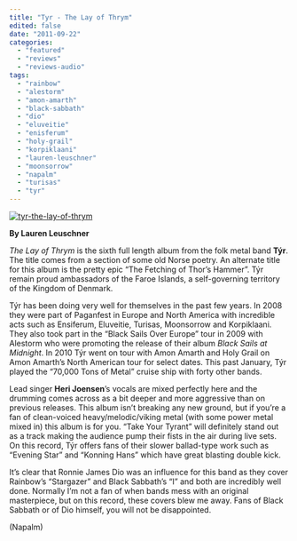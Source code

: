 ```yaml
---
title: "Tyr - The Lay of Thrym"
edited: false
date: "2011-09-22"
categories:
  - "featured"
  - "reviews"
  - "reviews-audio"
tags:
  - "rainbow"
  - "alestorm"
  - "amon-amarth"
  - "black-sabbath"
  - "dio"
  - "eluveitie"
  - "enisferum"
  - "holy-grail"
  - "korpiklaani"
  - "lauren-leuschner"
  - "moonsorrow"
  - "napalm"
  - "turisas"
  - "tyr"
---
```


[![](http://www.hellbound.ca/wp-content/uploads/2011/09/tyr-the-lay-of-thrym.jpg "tyr-the-lay-of-thrym")](http://www.hellbound.ca/wp-content/uploads/2011/09/tyr-the-lay-of-thrym.jpg)

**By Lauren Leuschner**

_The Lay of Thrym_ is the sixth full length album from the folk metal band **Týr**. The title comes from a section of some old Norse poetry. An alternate title for this album is the pretty epic “The Fetching of Thor’s Hammer”. Týr remain proud ambassadors of the Faroe Islands, a self-governing territory of the Kingdom of Denmark.

Týr has been doing very well for themselves in the past few years. In 2008 they were part of Paganfest in Europe and North America with incredible acts such as Ensiferum, Eluveitie, Turisas, Moonsorrow and Korpiklaani. They also took part in the “Black Sails Over Europe” tour in 2009 with Alestorm who were promoting the release of their album _Black Sails at Midnight_. In 2010 Týr went on tour with Amon Amarth and Holy Grail on Amon Amarth’s North American tour for select dates. This past January, Týr played the “70,000 Tons of Metal” cruise ship with forty other bands.

Lead singer **Heri Joensen**’s vocals are mixed perfectly here and the drumming comes across as a bit deeper and more aggressive than on previous releases. This album isn’t breaking any new ground, but if you’re a fan of clean-voiced heavy/melodic/viking metal (with some power metal mixed in) this album is for you. “Take Your Tyrant” will definitely stand out as a track making the audience pump their fists in the air during live sets. On this record, Týr offers fans of their slower ballad-type work such as “Evening Star” and “Konning Hans” which have great blasting double kick.

It’s clear that Ronnie James Dio was an influence for this band as they cover Rainbow’s “Stargazer” and Black Sabbath’s “I” and both are incredibly well done. Normally I’m not a fan of when bands mess with an original masterpiece, but on this record, these covers blew me away. Fans of Black Sabbath or of Dio himself, you will not be disappointed.

(Napalm)
